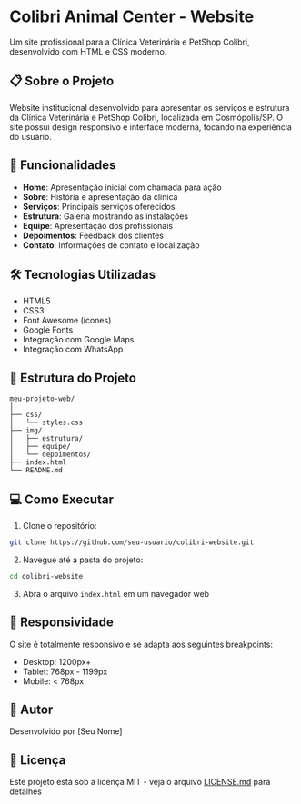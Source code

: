 # Colibri Animal Center - Website

Um site profissional para a Clínica Veterinária e PetShop Colibri, desenvolvido com HTML e CSS moderno.

## 📋 Sobre o Projeto

Website institucional desenvolvido para apresentar os serviços e estrutura da Clínica Veterinária e PetShop Colibri, localizada em Cosmópolis/SP. O site possui design responsivo e interface moderna, focando na experiência do usuário.

## 🚀 Funcionalidades

- **Home**: Apresentação inicial com chamada para ação
- **Sobre**: História e apresentação da clínica
- **Serviços**: Principais serviços oferecidos
- **Estrutura**: Galeria mostrando as instalações
- **Equipe**: Apresentação dos profissionais
- **Depoimentos**: Feedback dos clientes
- **Contato**: Informações de contato e localização

## 🛠️ Tecnologias Utilizadas

- HTML5
- CSS3
- Font Awesome (ícones)
- Google Fonts
- Integração com Google Maps
- Integração com WhatsApp

## 📁 Estrutura do Projeto

```
meu-projeto-web/
│
├── css/
│   └── styles.css
├── img/
│   ├── estrutura/
│   ├── equipe/
│   └── depoimentos/
├── index.html
└── README.md
```

## 💻 Como Executar

1. Clone o repositório:
```bash
git clone https://github.com/seu-usuario/colibri-website.git
```

2. Navegue até a pasta do projeto:
```bash
cd colibri-website
```

3. Abra o arquivo `index.html` em um navegador web

## 📱 Responsividade

O site é totalmente responsivo e se adapta aos seguintes breakpoints:
- Desktop: 1200px+
- Tablet: 768px - 1199px
- Mobile: < 768px

## 👥 Autor

Desenvolvido por [Seu Nome]

## 📄 Licença

Este projeto está sob a licença MIT - veja o arquivo [LICENSE.md](LICENSE.md) para detalhes